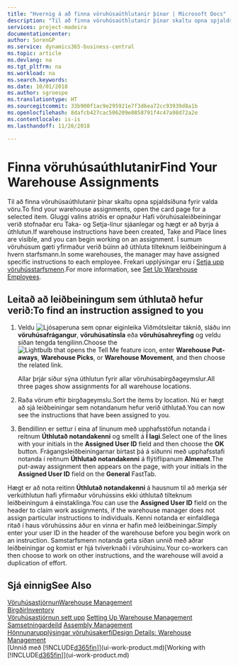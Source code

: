 ```yaml
---
title: "Hvernig á að finna vöruhúsaúthlutanir þínar | Microsoft Docs"
description: "Til að finna vöruhúsaúthlutanir þínar skaltu opna spjaldsíðuna fyrir valda vöru. Gluggi valins atriðis er opnaður Hafi vöruhúsaleiðbeiningar verið stofnaðar eru Taka- og Setja-línur sjáanlegar og hægt er að byrja á úthlutun. Í sumum vöruhúsum gæti yfirmaður verið búinn að úthluta tilteknum leiðbeiningum á hvern starfsmann."
services: project-madeira
documentationcenter: 
author: SorenGP
ms.service: dynamics365-business-central
ms.topic: article
ms.devlang: na
ms.tgt_pltfrm: na
ms.workload: na
ms.search.keywords: 
ms.date: 10/01/2018
ms.author: sgroespe
ms.translationtype: HT
ms.sourcegitcommit: 33b900f1ac9e295921e7f3d6ea72cc93939d8a1b
ms.openlocfilehash: 8dafcb427cac506209e0858791f4c47a98d72a2e
ms.contentlocale: is-is
ms.lasthandoff: 11/26/2018

---
```

# <a name="find-your-warehouse-assignments"></a><span data-ttu-id="0a655-105">Finna vöruhúsaúthlutanir</span><span class="sxs-lookup"><span data-stu-id="0a655-105">Find Your Warehouse Assignments</span></span>
<span data-ttu-id="0a655-106">Til að finna vöruhúsaúthlutanir þínar skaltu opna spjaldsíðuna fyrir valda vöru.</span><span class="sxs-lookup"><span data-stu-id="0a655-106">To find your warehouse assignments, open the card page for a selected item.</span></span> <span data-ttu-id="0a655-107">Gluggi valins atriðis er opnaður Hafi vöruhúsaleiðbeiningar verið stofnaðar eru Taka- og Setja-línur sjáanlegar og hægt er að byrja á úthlutun.</span><span class="sxs-lookup"><span data-stu-id="0a655-107">If warehouse instructions have been created, Take and Place lines are visible, and you can begin working on an assignment.</span></span> <span data-ttu-id="0a655-108">Í sumum vöruhúsum gæti yfirmaður verið búinn að úthluta tilteknum leiðbeiningum á hvern starfsmann.</span><span class="sxs-lookup"><span data-stu-id="0a655-108">In some warehouses, the manager may have assigned specific instructions to each employee.</span></span> <span data-ttu-id="0a655-109">Frekari upplýsingar eru í [Setja upp vöruhússtarfsmenn](warehouse-how-to-set-up-warehouse-employees.md).</span><span class="sxs-lookup"><span data-stu-id="0a655-109">For more information, see [Set Up Warehouse Employees](warehouse-how-to-set-up-warehouse-employees.md).</span></span>

## <a name="to-find-an-instruction-assigned-to-you"></a><span data-ttu-id="0a655-110">Leitað að leiðbeiningum sem úthlutað hefur verið:</span><span class="sxs-lookup"><span data-stu-id="0a655-110">To find an instruction assigned to you</span></span>  
1.  <span data-ttu-id="0a655-111">Veldu ![Ljósaperuna sem opnar eiginleika Viðmótsleitar](media/ui-search/search_small.png "Segðu mér hvað þú vilt gera") táknið, sláðu inn **vöruhúsafrágangur**, **vöruhúsatínsla** eða **vöruhúsahreyfing** og veldu síðan tengda tengilinn.</span><span class="sxs-lookup"><span data-stu-id="0a655-111">Choose the ![Lightbulb that opens the Tell Me feature](media/ui-search/search_small.png "Tell me what you want to do") icon, enter **Warehouse Put-aways**, **Warehouse Picks**, or **Warehouse Movement**, and then choose the related link.</span></span>

    <span data-ttu-id="0a655-112">Allar þrjár síður sýna úthlutun fyrir allar vöruhúsabirgðageymslur.</span><span class="sxs-lookup"><span data-stu-id="0a655-112">All three pages show assignments for all warehouse locations.</span></span>  

2. <span data-ttu-id="0a655-113">Raða vörum eftir birgðageymslu.</span><span class="sxs-lookup"><span data-stu-id="0a655-113">Sort the items by location.</span></span> <span data-ttu-id="0a655-114">Nú er hægt að sjá leiðbeiningar sem notandanum hefur verið úthlutað.</span><span class="sxs-lookup"><span data-stu-id="0a655-114">You can now see the instructions that have been assigned to you.</span></span>  
3. <span data-ttu-id="0a655-115">Bendillinn er settur í eina af línunum með upphafsstöfun notanda í reitnum **Úthlutað notandakenni** og smellt á **Í lagi**.</span><span class="sxs-lookup"><span data-stu-id="0a655-115">Select one of the lines with your initials in the **Assigned User ID** field and then choose the **OK** button.</span></span> <span data-ttu-id="0a655-116">Frágangsleiðbeiningarnar birtast þá á síðunni með upphafsstafi notanda í reitnum **Úthlutað notandakenni** á flýtiflipanum **Almennt**.</span><span class="sxs-lookup"><span data-stu-id="0a655-116">The put-away assignment then appears on the page, with your initials in the **Assigned User ID** field on the **General** FastTab.</span></span>  

<span data-ttu-id="0a655-117">Hægt er að nota reitinn **Úthlutað notandakenni** á hausnum til að merkja sér verkúthlutun hafi yfirmaður vöruhússins ekki úthlutað tilteknum leiðbeiningum á einstaklinga.</span><span class="sxs-lookup"><span data-stu-id="0a655-117">You can use the **Assigned User ID** field on the header to claim work assignments, if the warehouse manager does not assign particular instructions to individuals.</span></span> <span data-ttu-id="0a655-118">Kenni notanda er einfaldlega ritað í haus vöruhússins áður en vinna er hafin með leiðbeiningar.</span><span class="sxs-lookup"><span data-stu-id="0a655-118">Simply enter your user ID in the header of the warehouse before you begin work on an instruction.</span></span> <span data-ttu-id="0a655-119">Samstarfsmenn notanda geta síðan unnið með aðrar leiðbeiningar og komist er hjá tvíverknaði í vöruhúsinu.</span><span class="sxs-lookup"><span data-stu-id="0a655-119">Your co-workers can then choose to work on other instructions, and the warehouse will avoid a duplication of effort.</span></span>  

## <a name="see-also"></a><span data-ttu-id="0a655-120">Sjá einnig</span><span class="sxs-lookup"><span data-stu-id="0a655-120">See Also</span></span>  
[<span data-ttu-id="0a655-121">Vöruhúsastjórnun</span><span class="sxs-lookup"><span data-stu-id="0a655-121">Warehouse Management</span></span>](warehouse-manage-warehouse.md)  
[<span data-ttu-id="0a655-122">Birgðir</span><span class="sxs-lookup"><span data-stu-id="0a655-122">Inventory</span></span>](inventory-manage-inventory.md)  
<span data-ttu-id="0a655-123">[Vöruhúsastjórnun sett upp](warehouse-setup-warehouse.md)   </span><span class="sxs-lookup"><span data-stu-id="0a655-123">[Setting Up Warehouse Management](warehouse-setup-warehouse.md)   </span></span>  
<span data-ttu-id="0a655-124">[Samsetningardeild](assembly-assemble-items.md)  </span><span class="sxs-lookup"><span data-stu-id="0a655-124">[Assembly Management](assembly-assemble-items.md)  </span></span>  
[<span data-ttu-id="0a655-125">Hönnunarupplýsingar vöruhúsakerfi</span><span class="sxs-lookup"><span data-stu-id="0a655-125">Design Details: Warehouse Management</span></span>](design-details-warehouse-management.md)  
<span data-ttu-id="0a655-126">[Unnið með [!INCLUDE[d365fin](includes/d365fin_md.md)]](ui-work-product.md)</span><span class="sxs-lookup"><span data-stu-id="0a655-126">[Working with [!INCLUDE[d365fin](includes/d365fin_md.md)]](ui-work-product.md)</span></span> 

